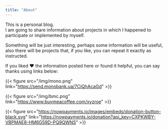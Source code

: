 ```yaml
---
title: "About"
---
```


This is a personal blog.  
I am going to share information about projects in which I happened to participate or implemented by myself.

Something will be just interesting, perhaps some information will be useful,  
also there will be projects that, if you like, you can repeat it exactly as instructed.  

If you liked ♥️ the information posted here or found it helpful, you can say thanks using links below:


{{< figure src="/img/mono.png" link="https://send.monobank.ua/7CiQhAcaGd" >}}

{{< figure src="/img/bmc.png" link="https://www.buymeacoffee.com/xyzroe" >}}

{{< figure src="https://nowpayments.io/images/embeds/donation-button-black.svg" link="https://nowpayments.io/donation?api_key=CXPKWBY-VBPMAE8-HM6G59D-PQ9QWNS" >}}
